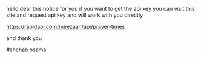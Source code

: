 hello dear this notice for you if you want to get the api key you can visit this site and request api key and will work with you directly

https://rapidapi.com/meezaan/api/prayer-times

and thank you 

#shehab osama
